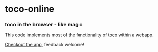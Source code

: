 # toco-online
### toco in the browser - like magic

This code implements most of the functionality of [toco](github.com/tessgi/toco) within a webapp.

[Checkout the app](http://toco-online.herokuapp.com/), feedback welcome!
